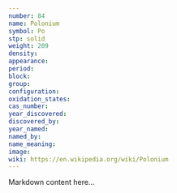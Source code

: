 ```yaml
---
number: 84
name: Polonium
symbol: Po
stp: solid
weight: 209
density:
appearance:
period:
block:
group:
configuration:
oxidation_states:
cas_number:
year_discovered:
discovered_by:
year_named:
named_by:
name_meaning:
image:
wiki: https://en.wikipedia.org/wiki/Polonium
---
```


Markdown content here...
